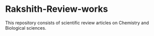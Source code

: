 # Rakshith-Review-works
This repository consists of scientific review articles on Chemistry and Biological sciences.
